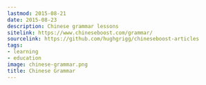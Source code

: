 ```yaml
---
lastmod: 2015-08-21
date: 2015-08-23
description: Chinese grammar lessons
sitelink: https://www.chineseboost.com/grammar/
sourcelink: https://github.com/hughgrigg/chineseboost-articles
tags:
- learning
- education
image: chinese-grammar.png
title: Chinese Grammar
---
```

